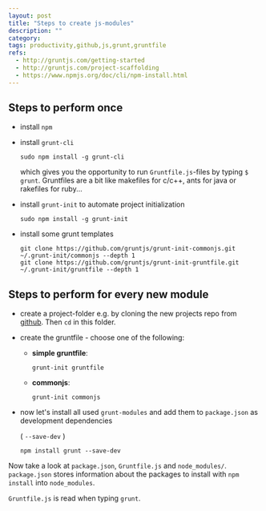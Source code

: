 ```yaml
---
layout: post
title: "Steps to create js-modules"
description: ""
category:
tags: productivity,github,js,grunt,gruntfile
refs:
  - http://gruntjs.com/getting-started
  - http://gruntjs.com/project-scaffolding
  - https://www.npmjs.org/doc/cli/npm-install.html
---
```

## Steps to perform once
 * install `npm`
 * install `grunt-cli`

   ```
   sudo npm install -g grunt-cli
   ```

   which gives you the opportunity to run `Gruntfile.js`-files by typing `$ grunt`.
   Gruntfiles are a bit like makefiles for c/c++, ants for java or rakefiles for ruby...

 * install `grunt-init` to automate project initialization

   ```
   sudo npm install -g grunt-init
   ```

 * install some grunt templates

   ```
   git clone https://github.com/gruntjs/grunt-init-commonjs.git ~/.grunt-init/commonjs --depth 1
   git clone https://github.com/gruntjs/grunt-init-gruntfile.git ~/.grunt-init/gruntfile --depth 1
   ```
## Steps to perform for every new module
 * create a project-folder e.g. by cloning the new projects repo from [github][github].
   Then `cd` in this folder.
 * create the gruntfile - choose one of the following:

   * **simple gruntfile**:
     ```
     grunt-init gruntfile
     ```
   * **commonjs**:
     ```
     grunt-init commonjs
     ```

 * now let's install all used `grunt-modules` and add them to `package.json` as
   development dependencies

   ( `--save-dev` )

   ```
   npm install grunt --save-dev
   ```



Now take a look at `package.json`, `Gruntfile.js` and `node_modules/`.
`package.json` stores information about the packages to install with `npm install` into `node_modules`.

`Gruntfile.js` is read when typing `grunt`.


[github]:https://github.com/
